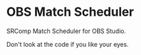 # OBS Match Scheduler

SRComp Match Scheduler for OBS Studio.

Don't look at the code if you like your eyes.
